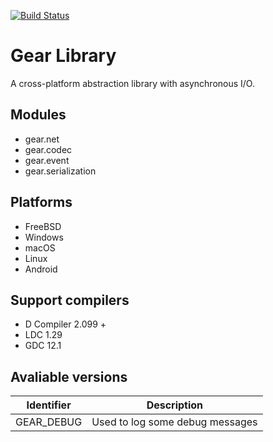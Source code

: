 [![Build Status](https://travis-ci.org/kerisy/gear.svg?branch=master)](https://travis-ci.org/kerisy/gear)

# Gear Library
A cross-platform abstraction library with asynchronous I/O.

## Modules
 * gear.net
 * gear.codec
 * gear.event
 * gear.serialization

## Platforms
 * FreeBSD
 * Windows
 * macOS
 * Linux
 * Android

## Support compilers
 * D Compiler 2.099 +
 * LDC 1.29
 * GDC 12.1

## Avaliable versions
| Identifier | Description | 
|--------|--------|
| GEAR_DEBUG |  Used to log some debug messages |
